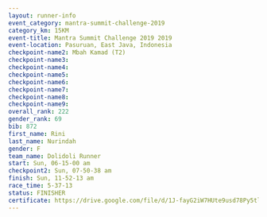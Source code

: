 ```yaml
---
layout: runner-info 
event_category: mantra-summit-challenge-2019 
category_km: 15KM 
event-title: Mantra Summit Challenge 2019 2019 
event-location: Pasuruan, East Java, Indonesia 
checkpoint-name2: Mbah Kamad (T2) 
checkpoint-name3: 
checkpoint-name4: 
checkpoint-name5: 
checkpoint-name6: 
checkpoint-name7: 
checkpoint-name8: 
checkpoint-name9: 
overall_rank: 222
gender_rank: 69
bib: 872
first_name: Rini
last_name: Nurindah
gender: F
team_name: Dolidoli Runner
start: Sun, 06-15-00 am
checkpoint2: Sun, 07-50-38 am
finish: Sun, 11-52-13 am
race_time: 5-37-13
status: FINISHER
certificate: https://drive.google.com/file/d/1J-fayG2iW7HUte9usd78Py5tl2UFQyvp/view?usp=sharing
---
```

